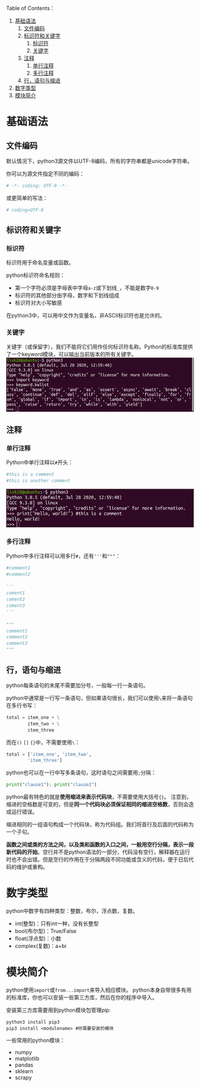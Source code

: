 Table of Contents：
1. [基础语法](#基础语法)
   1. [文件编码](#文件编码)
   2. [标识符和关键字](#标识符和关键字)
      1. [标识符](#标识符)
      2. [关键字](#关键字)
   3. [注释](#注释)
      1. [单行注释](#单行注释)
      2. [多行注释](#多行注释)
   4. [行，语句与缩进](#行语句与缩进)
2. [数字类型](#数字类型)
3. [模块简介](#模块简介)


# 基础语法

## 文件编码

默认情况下，python3源文件以UTF-8编码，所有的字符串都是unicode字符串。

你可以为源文件指定不同的编码：
```python
# -*- coding: UTF-8 -*-
```
或更简单的写法：
```python
# coding=UTF-8
```

## 标识符和关键字

### 标识符
标识符用于命名变量或函数。

python标识符命名规则：
- 第一个字符必须是字母表中字母`a-z`或下划线`_`，不能是数字`0-9`
- 标识符的其他部分由字母，数字和下划线组成
- 标识符对大小写敏感

在python3中，可以用中文作为变量名，非ASCII标识符也是允许的。

### 关键字

关键字（或保留字），我们不能将它们用作任何标识符名称。Python的标准库提供了一个keyword模块，可以输出当前版本的所有关键字。
<img src=image/2021-02-11_13-47.png>

## 注释

### 单行注释

Python中单行注释以`#`开头：
```python
#this is a comment
#this is another comment
```
<img src=image/2021-02-11_13-51.png>

### 多行注释

Python中多行注释可以用多行`#`，还有`'''`和`"""`：
```python
#comment1
#comment2

'''
coment1
coment2
coment3
'''

"""
comment1
comment2
comment3
"""
```

## 行，语句与缩进

python每条语句的末尾不需要加分号，一般每一行一条语句。

python中通常是一行写一条语句，但如果语句很长，我们可以使用`\`来将一条语句在多行书写：
```python
total = item_one + \
        item_two + \
        item_three
```
而在`()` `[]` `{}`中，不需要使用`\`：
```python
total = ['item_one', 'item_two', 
        'item_three']
```

python也可以在一行中写多条语句，这时语句之间需要用`;`分隔：
```python
print("clause1"); print("clause2")
```

python最有特色的就是**使用缩进来表示代码块**，不需要使用大括号`{}`。
注意到，缩进的空格数是可变的，但是**同一个代码块必须保证相同的缩进空格数**，否则会造成运行错误。

缩进相同的一组语句构成一个代码块，称为代码组。我们将首行及后面的代码称为一个子句。

**函数之间或类的方法之间，以及类和函数的入口之间，一般用空行分隔，表示一段新代码的开始**。空行并不是python语法的一部分，代码没有空行，解释器在运行时也不会出错。但是空行的作用在于分隔两段不同功能或含义的代码，便于日后代码的维护或重构。

# 数字类型

python中数字有四种类型：整数，布尔，浮点数，复数。
- int(整型)：只有int一种，没有长整型
- bool(布尔型)：True/False
- float(浮点型)：小数
- complex(复数)：a+bi

# 模块简介

python使用`import`或`from...import`来导入相应模块。
python本身自带很多有用的标准库，你也可以安装一些第三方库，然后在你的程序中导入。

安装第三方库需要用到python模块包管理pip:
```
python3 install pip3
pip3 install <modulename> #你需要安装的模块
```

一些常用的python模块：
- numpy
- matplotlib
- pandas
- sklearn
- scrapy












